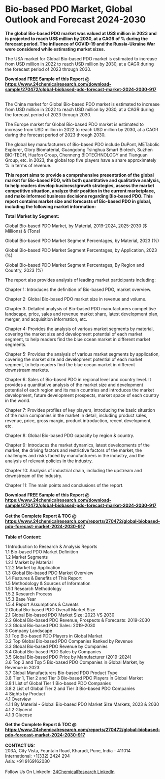 <h1>Bio-based PDO Market, Global Outlook and Forecast 2024-2030</h1><p><strong>The global Bio-based PDO market was valued at US$ million in 2023 and is projected to reach US$ million by 2030, at a CAGR of % during the forecast period. The influence of COVID-19 and the Russia-Ukraine War were considered while estimating market sizes.</strong></p><p>
</p><p>The USA market for Global Bio-based PDO market is estimated to increase from USD million in 2022 to reach USD million by 2030, at a CAGR during the forecast period of 2023 through 2030.</p><div><b>Download FREE Sample of this Report @ 
            <a href="https://www.24chemicalresearch.com/download-sample/270472/global-biobased-pdo-forecast-market-2024-2030-917">
            https://www.24chemicalresearch.com/download-sample/270472/global-biobased-pdo-forecast-market-2024-2030-917</a></b></div><br><p>
</p><p>The China market for Global Bio-based PDO market is estimated to increase from USD million in 2022 to reach USD million by 2030, at a CAGR during the forecast period of 2023 through 2030.</p><p>
</p><p>The Europe market for Global Bio-based PDO market is estimated to increase from USD million in 2022 to reach USD million by 2030, at a CAGR during the forecast period of 2023 through 2030.</p><p>
</p><p>The global key manufacturers of Bio-based PDO include DuPont, METabolic Explorer, Glory Biomaterial, Guangdong Tsinghua Smart Biotech, Suzhen BIO-TECH, Huafon Group, Chenneng BIOTECHNOLOGY and Tianguan Group, etc. in 2023, the global top five players have a share approximately % in terms of revenue.</p><p>
<strong>This report aims to provide a comprehensive presentation of the global market for Bio-based PDO, with both quantitative and qualitative analysis, to help readers develop business/growth strategies, assess the market competitive situation, analyze their position in the current marketplace, and make informed business decisions regarding Bio-based PDO. This report contains market size and forecasts of Bio-based PDO in global, including the following market information:</strong></p><p>
</p><p>
<strong>Total Market by Segment:</strong></p><p>
Global Bio-based PDO Market, by Material, 2019-2024, 2025-2030 ($ Millions) &amp; (Tons)</p><p>
Global Bio-based PDO Market Segment Percentages, by Material, 2023 (%)</p><p>
</p><p>
Global Bio-based PDO Market Segment Percentages, by Application, 2023 (%)</p><p>
</p><p>
Global Bio-based PDO Market Segment Percentages, By Region and Country, 2023 (%)</p><p>
</p><p>
The report also provides analysis of leading market participants including:</p><p>
</p><p>
</p><p>
Chapter 1: Introduces the definition of Bio-based PDO, market overview.</p><p>
Chapter 2: Global Bio-based PDO market size in revenue and volume.</p><p>
Chapter 3: Detailed analysis of Bio-based PDO manufacturers competitive landscape, price, sales and revenue market share, latest development plan, merger, and acquisition information, etc.</p><p>
Chapter 4: Provides the analysis of various market segments by material, covering the market size and development potential of each market segment, to help readers find the blue ocean market in different market segments.</p><p>
Chapter 5: Provides the analysis of various market segments by application, covering the market size and development potential of each market segment, to help readers find the blue ocean market in different downstream markets.</p><p>
Chapter 6: Sales of Bio-based PDO in regional level and country level. It provides a quantitative analysis of the market size and development potential of each region and its main countries and introduces the market development, future development prospects, market space of each country in the world.</p><p>
Chapter 7: Provides profiles of key players, introducing the basic situation of the main companies in the market in detail, including product sales, revenue, price, gross margin, product introduction, recent development, etc.</p><p>
Chapter 8: Global Bio-based PDO capacity by region &amp; country.</p><p>
Chapter 9: Introduces the market dynamics, latest developments of the market, the driving factors and restrictive factors of the market, the challenges and risks faced by manufacturers in the industry, and the analysis of relevant policies in the industry.</p><p>
Chapter 10: Analysis of industrial chain, including the upstream and downstream of the industry.</p><p>
Chapter 11: The main points and conclusions of the report.</p><div><b>Download FREE Sample of this Report @ 
            <a href="https://www.24chemicalresearch.com/download-sample/270472/global-biobased-pdo-forecast-market-2024-2030-917">
            https://www.24chemicalresearch.com/download-sample/270472/global-biobased-pdo-forecast-market-2024-2030-917</a></b></div><br><div><b>Get the Complete Report & TOC @ 
            <a href="https://www.24chemicalresearch.com/reports/270472/global-biobased-pdo-forecast-market-2024-2030-917">
            https://www.24chemicalresearch.com/reports/270472/global-biobased-pdo-forecast-market-2024-2030-917</a></b></div><br>
            <b>Table of Content:</b><p>1 Introduction to Research & Analysis Reports<br />
    1.1 Bio-based PDO Market Definition<br />
    1.2 Market Segments<br />
        1.2.1 Market by Material<br />
        1.2.2 Market by Application<br />
    1.3 Global Bio-based PDO Market Overview<br />
    1.4 Features & Benefits of This Report<br />
    1.5 Methodology & Sources of Information<br />
        1.5.1 Research Methodology<br />
        1.5.2 Research Process<br />
        1.5.3 Base Year<br />
        1.5.4 Report Assumptions & Caveats<br />
2 Global Bio-based PDO Overall Market Size<br />
    2.1 Global Bio-based PDO Market Size: 2023 VS 2030<br />
    2.2 Global Bio-based PDO Revenue, Prospects & Forecasts: 2019-2030<br />
    2.3 Global Bio-based PDO Sales: 2019-2030<br />
3 Company Landscape<br />
    3.1 Top Bio-based PDO Players in Global Market<br />
    3.2 Top Global Bio-based PDO Companies Ranked by Revenue<br />
    3.3 Global Bio-based PDO Revenue by Companies<br />
    3.4 Global Bio-based PDO Sales by Companies<br />
    3.5 Global Bio-based PDO Price by Manufacturer (2019-2024)<br />
    3.6 Top 3 and Top 5 Bio-based PDO Companies in Global Market, by Revenue in 2023<br />
    3.7 Global Manufacturers Bio-based PDO Product Type<br />
    3.8 Tier 1, Tier 2 and Tier 3 Bio-based PDO Players in Global Market<br />
        3.8.1 List of Global Tier 1 Bio-based PDO Companies<br />
        3.8.2 List of Global Tier 2 and Tier 3 Bio-based PDO Companies<br />
4 Sights by Product<br />
    4.1 Overview<br />
        4.1.1 By Material - Global Bio-based PDO Market Size Markets, 2023 & 2030<br />
        4.1.2 Glycerol<br />
        4.1.3 Glucose<br />
      </p><div><b>Get the Complete Report & TOC @ 
            <a href="https://www.24chemicalresearch.com/reports/270472/global-biobased-pdo-forecast-market-2024-2030-917">
            https://www.24chemicalresearch.com/reports/270472/global-biobased-pdo-forecast-market-2024-2030-917</a></b></div><br><b>CONTACT US:</b><br>
            203A, City Vista, Fountain Road, Kharadi, Pune, India - 411014<br>
            International: +1(332) 2424 294<br>
            Asia: +91 9169162030 <br><br>
            Follow Us On LinkedIn: <a href="https://www.linkedin.com/company/24chemicalresearch/">24ChemicalResearch LinkedIn</a>